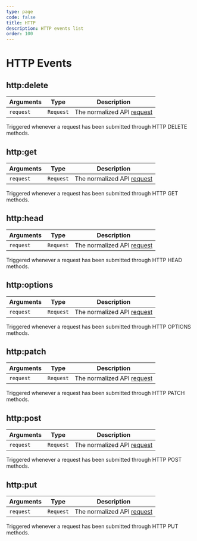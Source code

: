 ```yaml
---
type: page
code: false
title: HTTP
description: HTTP events list
order: 100
---
```


# HTTP Events

## http:delete

<SinceBadge version="1.2.0" />

| Arguments | Type                                                           | Description                |
| --------- | -------------------------------------------------------------- | -------------------------- |
| `request` | `Request` | The normalized API [request](/core/2/plugins/plugin-context/constructors/request) |

Triggered whenever a request has been submitted through HTTP DELETE methods.

## http:get

<SinceBadge version="1.2.0" />

| Arguments | Type                                                           | Description                |
| --------- | -------------------------------------------------------------- | -------------------------- |
| `request` | `Request` | The normalized API [request](/core/2/plugins/plugin-context/constructors/request) |

Triggered whenever a request has been submitted through HTTP GET methods.

## http:head

<SinceBadge version="1.2.0" />

| Arguments | Type                                                           | Description                |
| --------- | -------------------------------------------------------------- | -------------------------- |
| `request` | `Request` | The normalized API [request](/core/2/plugins/plugin-context/constructors/request) |

Triggered whenever a request has been submitted through HTTP HEAD methods.

## http:options

<SinceBadge version="1.2.0" />

| Arguments | Type                                                           | Description                |
| --------- | -------------------------------------------------------------- | -------------------------- |
| `request` | `Request` | The normalized API [request](/core/2/plugins/plugin-context/constructors/request) |

Triggered whenever a request has been submitted through HTTP OPTIONS methods.

## http:patch

<SinceBadge version="1.2.0" />

| Arguments | Type                                                           | Description                |
| --------- | -------------------------------------------------------------- | -------------------------- |
| `request` | `Request` | The normalized API [request](/core/2/plugins/plugin-context/constructors/request) |

Triggered whenever a request has been submitted through HTTP PATCH methods.

## http:post

<SinceBadge version="1.2.0" />

| Arguments | Type                                                           | Description                |
| --------- | -------------------------------------------------------------- | -------------------------- |
| `request` | `Request` | The normalized API [request](/core/2/plugins/plugin-context/constructors/request) |

Triggered whenever a request has been submitted through HTTP POST methods.

## http:put

<SinceBadge version="1.2.0" />

| Arguments | Type                                                           | Description                |
| --------- | -------------------------------------------------------------- | -------------------------- |
| `request` | `Request` | The normalized API [request](/core/2/plugins/plugin-context/constructors/request) |

Triggered whenever a request has been submitted through HTTP PUT methods.
